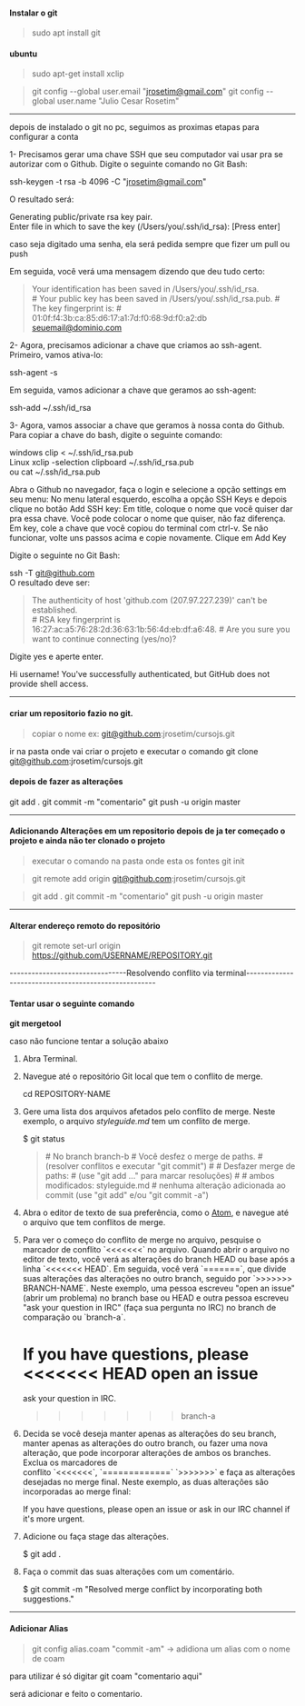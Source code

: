 #### Instalar o git
> sudo apt install git

#### ubuntu
> sudo apt-get install xclip


> git config --global user.email "jrosetim@gmail.com"
> git config --global user.name "Julio Cesar Rosetim"

-----------------------------------------------------------------------------------------------------------------------------------

depois de instalado o git no pc, seguimos as proximas etapas para configurar a conta

1- Precisamos gerar uma chave SSH que seu computador vai usar pra se autorizar com o Github. Digite o seguinte comando no Git Bash:

ssh-keygen -t rsa -b 4096 -C "jrosetim@gmail.com" 

O resultado será:

Generating public/private rsa key pair.  
Enter file in which to save the key (/Users/you/.ssh/id_rsa): [Press enter] 

caso seja digitado uma senha, ela será pedida sempre que fizer um pull ou push

Em seguida, você verá uma mensagem dizendo que deu tudo certo:

> Your identification has been saved in /Users/you/.ssh/id_rsa.  
> \# Your public key has been saved in /Users/you/.ssh/id_rsa.pub.
> \# The key fingerprint is:
> \# 01:0f:f4:3b:ca:85:d6:17:a1:7d:f0:68:9d:f0:a2:db seuemail@dominio.com

2- Agora, precisamos adicionar a chave que criamos ao ssh-agent. Primeiro, vamos ativa-lo:

ssh-agent -s  

Em seguida, vamos adicionar a chave que geramos ao ssh-agent:

ssh-add ~/.ssh/id_rsa  

3- Agora, vamos associar a chave que geramos à nossa conta do Github.
Para copiar a chave do bash, digite o seguinte comando:

windows
    clip < ~/.ssh/id_rsa.pub  
Linux
    xclip -selection clipboard ~/.ssh/id_rsa.pub  
    ou
    cat ~/.ssh/id_rsa.pub

Abra o Github no navegador, faça o login e selecione a opção settings em seu menu:
No menu lateral esquerdo, escolha a opção SSH Keys e depois clique no botão Add SSH key:
Em title, coloque o nome que você quiser dar pra essa chave. Você pode colocar o nome que quiser, não faz diferença. 
Em key, cole a chave que você copiou do terminal com ctrl-v. Se não funcionar, volte uns passos acima e copie novamente.
Clique em Add Key

Digite o seguinte no Git Bash:

ssh -T git@github.com  
O resultado deve ser:

> The authenticity of host 'github.com (207.97.227.239)' can't be established.  
> \# RSA key fingerprint is 16:27:ac:a5:76:28:2d:36:63:1b:56:4d:eb:df:a6:48.
> \# Are you sure you want to continue connecting (yes/no)?

Digite yes e aperte enter.

Hi username! You've successfully authenticated, but GitHub does not provide shell access. 

-----------------------------------------------------------------------------------------------------------------------------------
#### criar um repositorio fazio no git.

> copiar o nome ex: git@github.com:jrosetim/cursojs.git

ir na pasta onde vai criar o projeto e executar o comando
git clone git@github.com:jrosetim/cursojs.git

#### depois de fazer as alterações

git add .
git commit -m "comentario"
git push -u origin master

-----------------------------------------------------------------------------------------------------------------------------------
#### Adicionando Alterações em um repositorio depois de ja ter começado o projeto e ainda não ter clonado o projeto

> executar o comando na pasta onde esta os fontes
> git init

> git remote add origin git@github.com:jrosetim/cursojs.git

> git add .
> git commit -m "comentario"
> git push -u origin master
-----------------------------------------------------------------------------------------------------------------------------------
#### Alterar endereço remoto do repositório

> git remote set-url origin https://github.com/USERNAME/REPOSITORY.git


--------------------------------Resolvendo conflito via terminal-----------------------------------------------------

#### Tentar usar o seguinte comando

**git mergetool**

caso não funcione tentar a solução abaixo

1. Abra Terminal.
2. Navegue até o repositório Git local que tem o conflito de merge.

    cd REPOSITORY-NAME
    

3. Gere uma lista dos arquivos afetados pelo conflito de merge. Neste exemplo, o arquivo *styleguide.md* tem um conflito de merge.

    
    $ git status
    > \# No branch branch-b
    > \# Você desfez o merge de paths.
    > \#   (resolver conflitos e executar "git commit")
    > \#
    > \# Desfazer merge de paths:
    > \#   (use "git add ..." para marcar resoluções)
    > \#
    > \# ambos modificados:      styleguide.md
    > \#
    > nenhuma alteração adicionada ao commit (use "git add" e/ou "git commit -a")
    

4. Abra o editor de texto de sua preferência, como o [Atom](https://atom.io/), e navegue até o arquivo que tem conflitos de merge.
5. Para ver o começo do conflito de merge no arquivo, pesquise o marcador de conflito \`<<<<<<<\` no arquivo. Quando abrir o arquivo no editor de texto, você verá as alterações do branch HEAD ou base após a linha \`<<<<<<< HEAD\`. Em seguida, você verá \`=======\`, que divide suas alterações das alterações no outro branch, seguido por \`>>>>>>> BRANCH-NAME\`. Neste exemplo, uma pessoa escreveu "open an issue" (abrir um problema) no branch base ou HEAD e outra pessoa escreveu "ask your question in IRC" (faça sua pergunta no IRC) no branch de comparação ou \`branch-a\`.

    
    If you have questions, please
    <<<<<<< HEAD
    open an issue
    =======
    ask your question in IRC.
    >>>>>>> branch-a
    

6. Decida se você deseja manter apenas as alterações do seu branch, manter apenas as alterações do outro branch, ou fazer uma nova alteração, que pode incorporar alterações de ambos os branches. Exclua os marcadores de conflito \`<<<<<<<\`, \`=============\` \`>>>>>>>\` e faça as alterações desejadas no merge final. Neste exemplo, as duas alterações são incorporadas ao merge final:

    If you have questions, please open an issue or ask in our IRC channel if it's more urgent.
    
7. Adicione ou faça stage das alterações.

    $ git add .
    

8. Faça o commit das suas alterações com um comentário.

    $ git commit -m "Resolved merge conflict by incorporating both suggestions."
    

-------------------------------------------------------------------------------------------------------------------------------    
#### Adicionar Alias

> git config alias.coam "commit -am" -> adidiona um alias com o nome de coam

para utilizar é só digitar git coam "comentario aqui"

será adicionar e feito o comentario.
